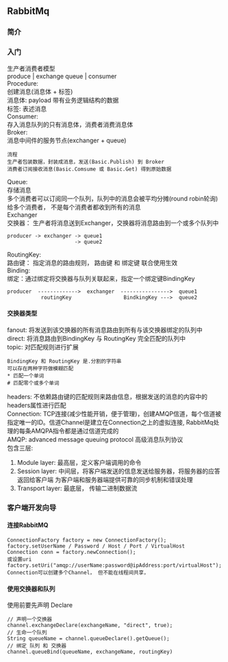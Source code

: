 ## RabbitMq


### 简介



### 入门
生产者消费者模型  
produce | exchange queue | consumer  
Procedure:  
创建消息(消息体 + 标签)  
消息体: payload 带有业务逻辑结构的数据  
标签: 表述消息  
Consumer:  
存入消息队列的只有消息体，消费者消费消息体  
Broker:  
消息中间件的服务节点(exchanger + queue)  
```
流程
生产者包装数据，封装成消息，发送(Basic.Publish) 到 Broker
消费者订阅接收消息(Basic.Comsume 或 Basic.Get) 得到原始数据
```
Queue:  
存储消息  
多个消费者可以订阅同一个队列，队列中的消息会被平均分摊(round robin轮询)给多个消费者，
不是每个消费者都收到所有的消息  
Exchanger  
交换器： 生产者将消息送到Exchanger，交换器将消息路由到一个或多个队列中  
```
producer -> exchanger -> queue1  
                      -> queue2
```
RoutingKey:  
路由键： 指定消息的路由规则， 路由键 和 绑定键 联合使用生效  
Binding:  
绑定：通过绑定将交换器与队列关联起来，指定一个绑定键BindingKey
```
producer  ------------->  exchanger  ---------------->  queue1
           routingKey                 BindkingKey --->  queue2
```
#### 交换器类型
fanout: 将发送到该交换器的所有消息路由到所有与该交换器绑定的队列中  
direct: 将消息路由到BindingKey 与 RoutingKey 完全匹配的队列中  
topic: 对匹配规则进行扩展
```
BindingKey 和 RoutingKey 是.分割的字符串
可以存在两种字符做模糊匹配
* 匹配一个单词
# 匹配零个或多个单词
```
headers: 不依赖路由键的匹配规则来路由信息，根据发送的消息的内容中的headers属性进行匹配  
Connection: TCP连接(减少性能开销，便于管理)，创建AMQP信道，每个信道被指定唯一的ID。信道Channel是建立在Connection之上的虚拟连接,
RabbitMq处理的每条AMQPA指令都是通过信道完成的  
AMQP: advanced message queuing protocol 高级消息队列协议  
包含三层:
1. Module layer: 最高层，定义客户端调用的命令  
2. Session layer: 中间层，将客户端发送的信息发送给服务器，将服务器的应答返回给客户端
为客户端和服务器端提供可靠的同步机制和错误处理  
3. Transport layer: 最底层， 传输二进制数据流  

### 客户端开发向导
#### 连接RabbitMQ
```
ConnectionFactory factory = new ConnectionFactory();
factory.setUserName / Password / Host / Port / VirtualHost
Connection conn = factory.newConnection();
或设置uri
factory.setUri("amqp://userName:password@ipAddress:port/virtualHost");
Connection可以创建多个Channel， 但不能在线程间共享，
```
#### 使用交换器和队列
使用前要先声明 Declare
```
// 声明一个交换器
channel.exchangeDeclare(exchangeName, "direct", true);
// 生命一个队列
String queueName = channel.queueDeclare().getQueue();
// 绑定 队列 和 交换器
channel.queueBind(queueName, exchangeName, routingKey)
```














